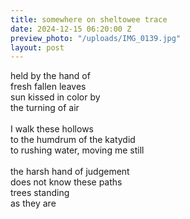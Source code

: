 ```yaml
---
title: somewhere on sheltowee trace
date: 2024-12-15 06:20:00 Z
preview_photo: "/uploads/IMG_0139.jpg"
layout: post
---
```


held by the hand of <br>
fresh fallen leaves <br>
sun kissed in color by <br>
the turning of air <br>
<br>
I walk these hollows <br>
to the humdrum of the katydid <br>
to rushing water, moving me still <br>
<br>
the harsh hand of judgement <br>
does not know these paths <br>
trees standing <br>
as they are <br>